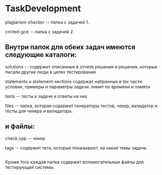 # TaskDevelopment


plagiarism-checker -- папка с задачей 1.

circled-gcd -- папка с задачей 2.

## Внутри папок для обеих задач имеются следующие каталоги:
 
solutions -- содержит описанные в отчете решения и решения, которые писали другие люди в целях тестирования

statements и statement-sections содержат набранные в tex части условия, примеры и параметры задачи: лимит по времени и памяти

tests -- тесты к задаче и ответы на них

files -- папка, которая содержит генераторы тестов, чекер, валидатор и тесты для чекера и валидатора.

## и файлы:
check.cpp -- чекер

tags -- содержит теги, которые показывают, на какие темы задача.

##

Кроме того каждая папка содержит вспомогательные файлы для тестирующей системы.

